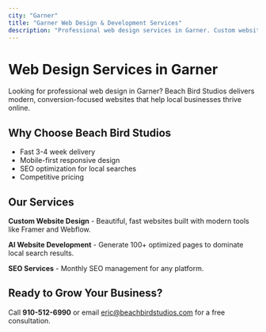 ```yaml
---
city: "Garner"
title: "Garner Web Design & Development Services"
description: "Professional web design services in Garner. Custom websites, AI development, and SEO services for local businesses."
---
```


# Web Design Services in Garner

Looking for professional web design in Garner? Beach Bird Studios delivers modern, conversion-focused websites that help local businesses thrive online.

## Why Choose Beach Bird Studios

- Fast 3-4 week delivery
- Mobile-first responsive design
- SEO optimization for local searches
- Competitive pricing

## Our Services

**Custom Website Design** - Beautiful, fast websites built with modern tools like Framer and Webflow.

**AI Website Development** - Generate 100+ optimized pages to dominate local search results.

**SEO Services** - Monthly SEO management for any platform.

## Ready to Grow Your Business?

Call **910-512-6990** or email eric@beachbirdstudios.com for a free consultation.